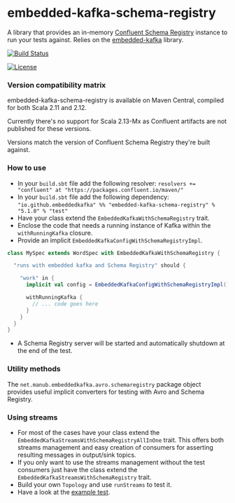# embedded-kafka-schema-registry

A library that provides an in-memory [Confluent Schema Registry](https://docs.confluent.io/current/schema-registry/docs/index.html) instance to run your tests against.
Relies on the [embedded-kafka](https://github.com/embeddedkafka/embedded-kafka) library.

[![Build Status](https://travis-ci.org/embeddedkafka/embedded-kafka-schema-registry.svg?branch=master)](https://travis-ci.org/embeddedkafka/embedded-kafka-schema-registry)

[![License](http://img.shields.io/:license-mit-blue.svg)](http://doge.mit-license.org)

### Version compatibility matrix

embedded-kafka-schema-registry is available on Maven Central, compiled for both Scala 2.11 and 2.12.

Currently there's no support for Scala 2.13-Mx as Confluent artifacts are not published for these versions.

Versions match the version of Confluent Schema Registry they're built against.

### How to use

* In your `build.sbt` file add the following resolver: `resolvers += "confluent" at "https://packages.confluent.io/maven/"`
* In your `build.sbt` file add the following dependency: `"io.github.embeddedkafka" %% "embedded-kafka-schema-registry" % "5.1.0" % "test"`
* Have your class extend the `EmbeddedKafkaWithSchemaRegistry` trait.
* Enclose the code that needs a running instance of Kafka within the `withRunningKafka` closure.
* Provide an implicit `EmbeddedKafkaConfigWithSchemaRegistryImpl`.

```scala
class MySpec extends WordSpec with EmbeddedKafkaWithSchemaRegistry {

  "runs with embedded kafka and Schema Registry" should {

    "work" in {
      implicit val config = EmbeddedKafkaConfigWithSchemaRegistryImpl()

      withRunningKafka {
        // ... code goes here
      }
    }
  }
}
```

* A Schema Registry server will be started and automatically shutdown at the end of the test.

### Utility methods

The `net.manub.embeddedkafka.avro.schemaregistry` package object provides useful implicit converters for testing with Avro and Schema Registry.

### Using streams

* For most of the cases have your class extend the `EmbeddedKafkaStreamsWithSchemaRegistryAllInOne` trait. This offers both streams management and easy creation of consumers for asserting resulting messages in output/sink topics.
* If you only want to use the streams management without the test consumers just have the class extend the `EmbeddedKafkaStreamsWithSchemaRegistry` trait.
* Build your own `Topology` and use `runStreams` to test it.
* Have a look at the [example test](src/test/scala/net/manub/embeddedkafka/schemaregistry/streams/ExampleKafkaStreamsSchemaRegistrySpec.scala).
